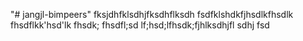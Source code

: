 "# jangjl-bimpeers" 
fksjdhfklsdhjfksdhflksdh
fsdfklshdkfjhsdlkfhsdlk
fhsdflkk'hsd'lk
fhsdk;
fhsdfl;sd
lf;hsd;lfhsdk;fjhlksdhjfl
sdhj
fsd